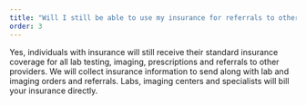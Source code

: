 ```yaml
---
title: "Will I still be able to use my insurance for referrals to other providers, lab work and imaging?"
order: 3
---
```

Yes, individuals with insurance will still receive their standard insurance coverage for all lab testing, imaging, prescriptions and referrals to other providers. We will collect insurance information to send along with lab and imaging orders and referrals. Labs, imaging centers and specialists will bill your insurance directly.